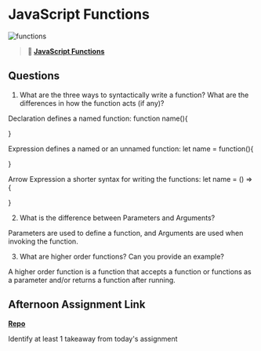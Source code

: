 # JavaScript Functions

![functions](https://bcw.blob.core.windows.net/public/img/function-anatomy.jpg)

> **📖 [JavaScript Functions](https://codeworksacademy.com/fs-student-guide/resources/wk2/02-Functions)**

## Questions

1. What are the three ways to syntactically write a function? What are the differences in how the function acts (if any)?

Declaration defines a named function:
function name(){

}

Expression defines a named or an unnamed function:
let name = function(){

}

Arrow Expression a shorter syntax for writing the functions:
let name = () =>{

}


2. What is the difference between Parameters and Arguments?

Parameters are used to define a function, and Arguments are used when invoking the function.


3. What are higher order functions? Can you provide an example?

A higher order function is a function that accepts a function or functions as a parameter and/or returns a function after running.


## Afternoon Assignment Link

**[Repo](https://github.com/IsaiahSnyder-Programming/02-08-22-Lab)**

Identify at least 1 takeaway from today's assignment
